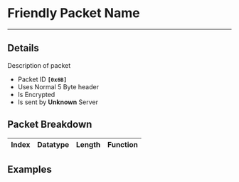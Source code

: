 # Friendly Packet Name #

---


## Details ##

Description of packet
  * Packet ID **`[0x6B]`**
  * Uses Normal 5 Byte header
  * Is Encrypted
  * Is sent by **Unknown** Server

## Packet Breakdown ##
| Index | Datatype | Length | Function |
|:------|:---------|:-------|:---------|

## Examples ##